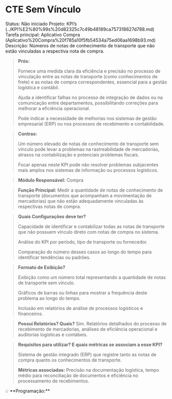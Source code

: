 # CTE Sem Vínculo

Status: Não iniciado
Projeto: KPI’s (../KPI%E2%80%99s%20d82325c7c49b48189ca757318627d788.md)
Tarefa principal: Aplicativo Compra (Aplicativo%20Compra%20f785a10f5fb54534a75ed06aa1698b93.md)
Descrição: Números de notas de conhecimento de transporte que não estão vinculadas a respectiva nota de compra.

> **Prós:**
> 
> 
> Fornece uma medida clara da eficiência e precisão no processo de vinculação entre as notas de transporte (como conhecimentos de frete) e as notas de compra correspondentes, essencial para a gestão logística e contábil.
> 
> Ajuda a identificar falhas no processo de integração de dados ou na comunicação entre departamentos, possibilitando correções para melhorar a eficiência operacional.
> 
> Pode indicar a necessidade de melhorias nos sistemas de gestão empresarial (ERP) ou nos processos de recebimento e contabilidade.
> 

> **Contras:**
> 
> 
> Um número elevado de notas de conhecimento de transporte sem vínculo pode levar a problemas na rastreabilidade de mercadorias, atrasos na contabilização e potenciais problemas fiscais.
> 
> Focar apenas neste KPI pode não resolver problemas subjacentes mais amplos nos sistemas de informação ou processos logísticos.
> 

> **Módulo Responsável:**
Compra
> 

> **Função Principal:**
Medir a quantidade de notas de conhecimento de transporte (documentos que acompanham a movimentação de mercadorias) que não estão adequadamente vinculadas às respectivas notas de compra.
> 

> **Quais Configurações deve ter?**
> 
> 
> Capacidade de identificar e contabilizar todas as notas de transporte que não possuem vínculo direto com notas de compra no sistema.
> 
> Análise do KPI por período, tipo de transporte ou fornecedor.
> 
> Comparação do número desses casos ao longo do tempo para identificar tendências ou padrões.
> 

> **Formato de Exibição?**
> 
> 
> Exibição como um número total representando a quantidade de notas de transporte sem vínculo.
> 
> Gráficos de barras ou linhas para mostrar a frequência deste problema ao longo do tempo.
> 
> Inclusão em relatórios de análise de processos logísticos e financeiros.
> 

> **Possuí Relatórios? Quais?**
Sim. Relatórios detalhados do processo de recebimento de mercadorias, análises de eficiência operacional e auditorias logísticas e contábeis.
> 

> **Requisitos para utilizar? E quais métricas se associam a esse KPI?**
> 
> 
> Sistema de gestão integrado (ERP) que registre tanto as notas de compra quanto os conhecimentos de transporte.
> 
> **Métricas associadas:** 
> Precisão na documentação logística, tempo médio para reconciliação de documentos e eficiência no processamento de recebimentos.
> 

<aside>
💡 **Programação:**

</aside>